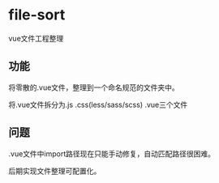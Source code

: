 # file-sort
vue文件工程整理

## 功能
将零散的.vue文件，整理到一个命名规范的文件夹中。

将.vue文件拆分为.js .css(less/sass/scss) .vue三个文件

## 问题
.vue文件中import路径现在只能手动修复，自动匹配路径很困难。

后期实现文件整理可配置化。